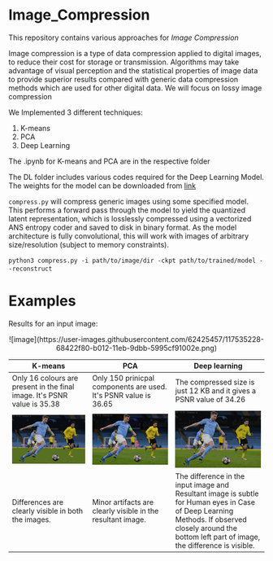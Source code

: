 # Image_Compression

This repository contains various approaches for *Image Compression* 

Image compression is a type of data compression applied to digital images, to reduce their cost for storage or transmission. Algorithms may take advantage of visual perception and the statistical properties of image data to provide superior results compared with generic data compression methods which are used for other digital data. We will focus on lossy image compression

We Implemented 3 different techniques:

1. K-means
2. PCA
3. Deep Learning 

The .ipynb for K-means and PCA are in the respective folder

The DL folder includes various codes required for the Deep Learning Model. The weights for the model can be downloaded from [link](https://drive.google.com/file/d/1YniZmdgYN4Lf0ZaERlD_CCn33w_ybF0G/view?usp=sharing) 

`compress.py` will compress generic images using some specified model. This performs a forward pass through the model to yield the quantized latent representation, which is losslessly compressed using a vectorized ANS entropy coder and saved to disk in binary format. As the model architecture is fully convolutional, this will work with images of arbitrary size/resolution (subject to memory constraints).

```
python3 compress.py -i path/to/image/dir -ckpt path/to/trained/model --reconstruct
```

# Examples

Results for an input image:

<p align="center">
![image](https://user-images.githubusercontent.com/62425457/117535228-68422f80-b012-11eb-9dbb-5995cf91002e.png)
</p>


|K-means|PCA|Deep learning|
|-|-|-|
|Only 16 colours are present in the final image. It's PSNR value is 35.38|Only 150 prinicpal components are used. It's PSNR value is 36.65|The compressed size is just 12 KB and it gives a PSNR value of 34.26|
|<img src="./K-Means/output.jpg">|<img src="./PCA/output.jpg">|<img src="./DL/output.png">|
|Differences are clearly visible in both the images.|Minor artifacts are clearly visible in the resultant image.|The difference in the input image and Resultant image is subtle for Human eyes in Case of Deep Learning Methods. If observed closely around the bottom left part of image, the difference is visible.|


